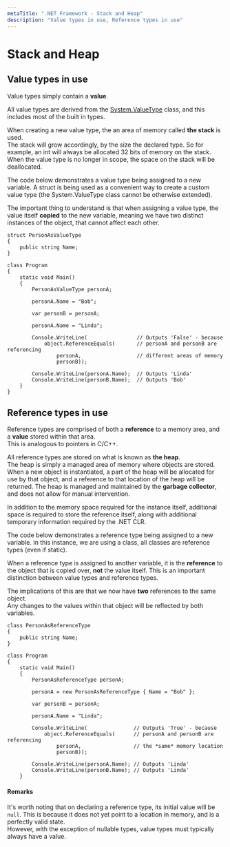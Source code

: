 ```yaml
---
metaTitle: ".NET Framework - Stack and Heap"
description: "Value types in use, Reference types in use"
---
```


# Stack and Heap




## Value types in use


Value types simply contain a ****value****.

All value types are derived from the [System.ValueType](https://msdn.microsoft.com/en-us/library/system.valuetype.aspx) class, and this includes most of the built in types.

When creating a new value type, the an area of memory called ****the stack**** is used.<br />
The stack will grow accordingly, by the size the declared type. So for example, an int will always be allocated 32 bits of memory on the stack. When the value type is no longer in scope, the space on the stack will be deallocated.

The code below demonstrates a value type being assigned to a new variable. A struct is being used as a convenient way to create a custom value type (the System.ValueType class cannot be otherwise extended).

The important thing to understand is that when assigning a value type, the value itself ****copied**** to the new variable, meaning we have two distinct instances of the object, that cannot affect each other.

```dotnet
struct PersonAsValueType
{
    public string Name;
}

class Program
{
    static void Main()
    {
        PersonAsValueType personA;

        personA.Name = "Bob";

        var personB = personA;

        personA.Name = "Linda";

        Console.WriteLine(                // Outputs 'False' - because 
            object.ReferenceEquals(       // personA and personB are referencing 
                personA,                  // different areas of memory
                personB));                

        Console.WriteLine(personA.Name);  // Outputs 'Linda'
        Console.WriteLine(personB.Name);  // Outputs 'Bob'
    }
}

```



## Reference types in use


Reference types are comprised of both a ****reference**** to a memory area, and a ****value**** stored within that area.<br />
This is analogous to pointers in C/C++.

All reference types are stored on what is known as ****the heap****.<br />
The heap is simply a managed area of memory where objects are stored. When a new object is instantiated, a part of the heap will be allocated for use by that object, and a  reference to that location of the heap will be returned. The heap is managed and maintained by the **garbage collector**, and does not allow for manual intervention.

In addition to the memory space required for the instance itself, additional space is required to store the reference itself, along with additional temporary information required by the .NET CLR.

The code below demonstrates a reference type being assigned to a new variable. In this instance, we are using a class, all classes are reference types (even if static).

When a reference type is assigned to another variable, it is the ****reference**** to the object that is copied over, **not** the value itself. This is an important distinction between value types and reference types.

The implications of this are that we now have **two** references to the same object.<br />
Any changes to the values within that object will be reflected by both variables.

```dotnet
class PersonAsReferenceType
{
    public string Name;
}

class Program
{
    static void Main()
    {
        PersonAsReferenceType personA;

        personA = new PersonAsReferenceType { Name = "Bob" };

        var personB = personA;

        personA.Name = "Linda";

        Console.WriteLine(               // Outputs 'True' - because
            object.ReferenceEquals(      // personA and personB are referencing 
                personA,                 // the *same* memory location
                personB));

        Console.WriteLine(personA.Name); // Outputs 'Linda'
        Console.WriteLine(personB.Name); // Outputs 'Linda'
    }

```



#### Remarks


It's worth noting that on declaring a reference type, its initial value will be `null`. This is because it does not yet point to a location in memory, and is a perfectly valid state.<br />
However, with the exception of nullable types, value types must typically always have a value.

